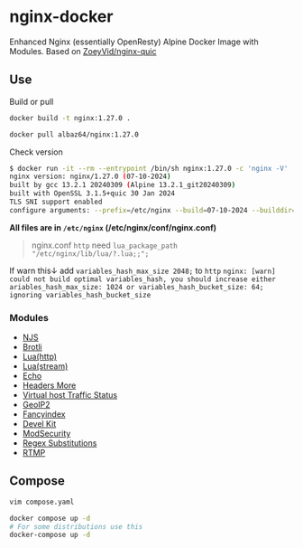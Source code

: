 # nginx-docker

 Enhanced Nginx (essentially OpenResty) Alpine Docker Image with Modules.
 Based on [ZoeyVid/nginx-quic](https://github.com/ZoeyVid/nginx-quic)

## Use

Build or pull

```bash
docker build -t nginx:1.27.0 .

docker pull albaz64/nginx:1.27.0
```

Check version

```bash
$ docker run -it --rm --entrypoint /bin/sh nginx:1.27.0 -c 'nginx -V'
nginx version: nginx/1.27.0 (07-10-2024)
built by gcc 13.2.1 20240309 (Alpine 13.2.1_git20240309) 
built with OpenSSL 3.1.5+quic 30 Jan 2024
TLS SNI support enabled
configure arguments: --prefix=/etc/nginx --build=07-10-2024 --builddir=build --with-threads --with-file-aio --with-http_addition_module --with-http_auth_request_module --with-http_dav_module --with-http_geoip_module --with-http_gunzip_module --with-http_gzip_static_module --with-http_image_filter_module --with-http_mp4_module --with-http_perl_module --with-http_random_index_module --with-http_realip_module --with-http_secure_link_module --with-http_slice_module --with-http_ssl_module --with-http_stub_status_module --with-http_sub_module --with-http_v2_module --with-http_v3_module --with-http_xslt_module --with-mail --with-mail_ssl_module --with-stream --with-stream_geoip_module --with-stream_realip_module --with-stream_ssl_module --with-stream_ssl_preread_module --add-module=src/module/njs/nginx --add-module=src/module/brotli --add-module=src/module/lua_http --add-module=src/module/lua_stream --add-module=src/module/echo --add-module=src/module/headers --add-module=src/module/vts --add-module=src/module/geoip2 --add-module=src/module/fancyindex --add-module=src/module/devel_kit --add-module=src/module/modsecurity --add-module=src/module/substitutions_filter --add-module=src/module/rtmp --with-cc-opt='-march=x86-64 -O2 -pipe -fomit-frame-pointer -fno-plt -fexceptions -D_FORTIFY_src=2 -fstack-clash-protection -fcf-protection -Wformat -Werror=format-security -DNGX_QUIC_DEBUG_PACKETS -DNGX_QUIC_DEBUG_CRYPTO' --with-ld-opt='-Wl,--as-needed,-z,relro,-z,now -flto=auto' --with-pcre-jit --with-openssl=/src/openssl --with-debug
```

**All files are in `/etc/nginx` (/etc/nginx/conf/nginx.conf)**

> nginx.conf `http` need `lua_package_path "/etc/nginx/lib/lua/?.lua;;";`

If warn this↓ add `variables_hash_max_size 2048;` to `http`
`nginx: [warn] could not build optimal variables_hash, you should increase either ariables_hash_max_size: 1024 or variables_hash_bucket_size: 64; ignoring variables_hash_bucket_size`

### Modules

- [NJS](https://github.com/nginx/njs)
- [Brotli](https://github.com/google/ngx_brotli)
- [Lua(http)](https://github.com/openresty/lua-nginx-module)
- [Lua(stream)](https://github.com/openresty/stream-lua-nginx-module)
- [Echo](https://github.com/openresty/echo-nginx-module)
- [Headers More](https://github.com/openresty/headers-more-nginx-module)
- [Virtual host Traffic Status](https://github.com/vozlt/nginx-module-vts)
- [GeoIP2](https://github.com/leev/ngx_http_geoip2_module)
- [Fancyindex](https://github.com/aperezdc/ngx-fancyindex)
- [Devel Kit](https://github.com/vision5/ngx_devel_kit)
- [ModSecurity](https://github.com/SpiderLabs/ModSecurity-nginx)
- [Regex Substitutions](https://github.com/yaoweibin/ngx_http_substitutions_filter_module)
- [RTMP](https://github.com/arut/nginx-rtmp-module)

## Compose

```bash
vim compose.yaml

docker compose up -d
# For some distributions use this
docker-compose up -d
```
